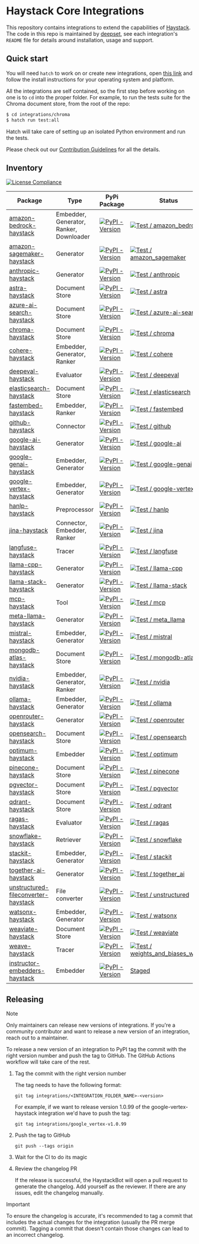 # Haystack Core Integrations

This repository contains integrations to extend the capabilities of [Haystack](https://github.com/deepset-ai/haystack). The code in this repo is maintained by [deepset](https://www.deepset.ai), see each integration's `README` file for details around installation, usage and support.

## Quick start

You will need `hatch` to work on or create new integrations, open [this link](https://hatch.pypa.io/latest/install/#installation)
and follow the install instructions for your operating system and platform.

All the integrations are self contained, so the first step before working on one is to `cd` into the proper folder.
For example, to run the tests suite for the Chroma document store, from the root of the repo:

```sh
$ cd integrations/chroma
$ hatch run test:all
```

Hatch will take care of setting up an isolated Python environment and run the tests.

Please check out our [Contribution Guidelines](CONTRIBUTING.md) for all the details.

## Inventory

[![License Compliance](https://github.com/deepset-ai/haystack-core-integrations/actions/workflows/CI_license_compliance.yml/badge.svg)](https://github.com/deepset-ai/haystack-core-integrations/actions/workflows/CI_license_compliance.yml)

| Package                                                                                                        | Type                        | PyPi Package                                                                                                                                             | Status                                                                                                                                                                                                                                               |
|----------------------------------------------------------------------------------------------------------------|-----------------------------|----------------------------------------------------------------------------------------------------------------------------------------------------------|------------------------------------------------------------------------------------------------------------------------------------------------------------------------------------------------------------------------------------------------------|
| [amazon-bedrock-haystack](integrations/amazon_bedrock/)                                                        | Embedder, Generator, Ranker, Downloader | [![PyPI - Version](https://img.shields.io/pypi/v/amazon-bedrock-haystack.svg)](https://pypi.org/project/amazon-bedrock-haystack)                         | [![Test / amazon_bedrock](https://github.com/deepset-ai/haystack-core-integrations/actions/workflows/amazon_bedrock.yml/badge.svg)](https://github.com/deepset-ai/haystack-core-integrations/actions/workflows/amazon_bedrock.yml)                   |
| [amazon-sagemaker-haystack](integrations/amazon_sagemaker/)                                                    | Generator                   | [![PyPI - Version](https://img.shields.io/pypi/v/amazon-sagemaker-haystack.svg)](https://pypi.org/project/amazon-sagemaker-haystack)                     | [![Test / amazon_sagemaker](https://github.com/deepset-ai/haystack-core-integrations/actions/workflows/amazon_sagemaker.yml/badge.svg)](https://github.com/deepset-ai/haystack-core-integrations/actions/workflows/amazon_sagemaker.yml)             |
| [anthropic-haystack](integrations/anthropic/)                                                                  | Generator                   | [![PyPI - Version](https://img.shields.io/pypi/v/anthropic-haystack.svg)](https://pypi.org/project/anthropic-haystack)                                   | [![Test / anthropic](https://github.com/deepset-ai/haystack-core-integrations/actions/workflows/anthropic.yml/badge.svg)](https://github.com/deepset-ai/haystack-core-integrations/actions/workflows/anthropic.yml)                                  |
| [astra-haystack](integrations/astra/)                                                                          | Document Store              | [![PyPI - Version](https://img.shields.io/pypi/v/astra-haystack.svg)](https://pypi.org/project/astra-haystack)                                           | [![Test / astra](https://github.com/deepset-ai/haystack-core-integrations/actions/workflows/astra.yml/badge.svg)](https://github.com/deepset-ai/haystack-core-integrations/actions/workflows/astra.yml)                                              |
| [azure-ai-search-haystack](integrations/azure_ai_search/)                                                      | Document Store              | [![PyPI - Version](https://img.shields.io/pypi/v/azure-ai-search-haystack.svg)](https://pypi.org/project/azure-ai-search-haystack)                       | [![Test / azure-ai-search](https://github.com/deepset-ai/haystack-core-integrations/actions/workflows/azure_ai_search.yml/badge.svg)](https://github.com/deepset-ai/haystack-core-integrations/actions/workflows/azure_ai_search.yml)                |
| [chroma-haystack](integrations/chroma/)                                                                        | Document Store              | [![PyPI - Version](https://img.shields.io/pypi/v/chroma-haystack.svg)](https://pypi.org/project/chroma-haystack)                                         | [![Test / chroma](https://github.com/deepset-ai/haystack-core-integrations/actions/workflows/chroma.yml/badge.svg)](https://github.com/deepset-ai/haystack-core-integrations/actions/workflows/chroma.yml)                                           |
| [cohere-haystack](integrations/cohere/)                                                                        | Embedder, Generator, Ranker | [![PyPI - Version](https://img.shields.io/pypi/v/cohere-haystack.svg)](https://pypi.org/project/cohere-haystack)                                         | [![Test / cohere](https://github.com/deepset-ai/haystack-core-integrations/actions/workflows/cohere.yml/badge.svg)](https://github.com/deepset-ai/haystack-core-integrations/actions/workflows/cohere.yml)                                           |
| [deepeval-haystack](integrations/deepeval/)                                                                    | Evaluator                   | [![PyPI - Version](https://img.shields.io/pypi/v/deepeval-haystack.svg)](https://pypi.org/project/deepeval-haystack)                                     | [![Test / deepeval](https://github.com/deepset-ai/haystack-core-integrations/actions/workflows/deepeval.yml/badge.svg)](https://github.com/deepset-ai/haystack-core-integrations/actions/workflows/deepeval.yml)                                     |
| [elasticsearch-haystack](integrations/elasticsearch/)                                                          | Document Store              | [![PyPI - Version](https://img.shields.io/pypi/v/elasticsearch-haystack.svg)](https://pypi.org/project/elasticsearch-haystack)                           | [![Test / elasticsearch](https://github.com/deepset-ai/haystack-core-integrations/actions/workflows/elasticsearch.yml/badge.svg)](https://github.com/deepset-ai/haystack-core-integrations/actions/workflows/elasticsearch.yml)                      |
| [fastembed-haystack](integrations/fastembed/)                                                                  | Embedder, Ranker            | [![PyPI - Version](https://img.shields.io/pypi/v/fastembed-haystack.svg)](https://pypi.org/project/fastembed-haystack/)                                  | [![Test / fastembed](https://github.com/deepset-ai/haystack-core-integrations/actions/workflows/fastembed.yml/badge.svg)](https://github.com/deepset-ai/haystack-core-integrations/actions/workflows/fastembed.yml)                                  |
| [github-haystack](integrations/github/)                                                                        | Connector                   | [![PyPI - Version](https://img.shields.io/pypi/v/github-haystack.svg)](https://pypi.org/project/github-haystack)                                         | [![Test / github](https://github.com/deepset-ai/haystack-core-integrations/actions/workflows/github.yml/badge.svg)](https://github.com/deepset-ai/haystack-core-integrations/actions/workflows/github.yml)                                           |
| [google-ai-haystack](integrations/google_ai/)                                                                  | Generator                   | [![PyPI - Version](https://img.shields.io/pypi/v/google-ai-haystack.svg)](https://pypi.org/project/google-ai-haystack)                                   | [![Test / google-ai](https://github.com/deepset-ai/haystack-core-integrations/actions/workflows/google_ai.yml/badge.svg)](https://github.com/deepset-ai/haystack-core-integrations/actions/workflows/google_ai.yml)                                  |
| [google-genai-haystack](integrations/google_genai/)                                                            | Embedder, Generator                   | [![PyPI - Version](https://img.shields.io/pypi/v/google-genai-haystack.svg)](https://pypi.org/project/google-genai-haystack)                             | [![Test / google-genai](https://github.com/deepset-ai/haystack-core-integrations/actions/workflows/google_genai.yml/badge.svg)](https://github.com/deepset-ai/haystack-core-integrations/actions/workflows/google_genai.yml)                        |
| [google-vertex-haystack](integrations/google_vertex/)                                                          | Embedder, Generator                   | [![PyPI - Version](https://img.shields.io/pypi/v/google-vertex-haystack.svg)](https://pypi.org/project/google-vertex-haystack)                           | [![Test / google-vertex](https://github.com/deepset-ai/haystack-core-integrations/actions/workflows/google_vertex.yml/badge.svg)](https://github.com/deepset-ai/haystack-core-integrations/actions/workflows/google_vertex.yml)                      |
| [hanlp-haystack](integrations/hanlp/)                                                                          | Preprocessor                | [![PyPI - Version](https://img.shields.io/pypi/v/hanlp-haystack.svg)](https://pypi.org/project/hanlp-haystack)                                           | [![Test / hanlp](https://github.com/deepset-ai/haystack-core-integrations/actions/workflows/hanlp.yml/badge.svg)](https://github.com/deepset-ai/haystack-core-integrations/actions/workflows/hanlp.yml)                                              |
| [jina-haystack](integrations/jina/)                                                                            | Connector, Embedder, Ranker | [![PyPI - Version](https://img.shields.io/pypi/v/jina-haystack.svg)](https://pypi.org/project/jina-haystack)                                             | [![Test / jina](https://github.com/deepset-ai/haystack-core-integrations/actions/workflows/jina.yml/badge.svg)](https://github.com/deepset-ai/haystack-core-integrations/actions/workflows/jina.yml)                                                 |
| [langfuse-haystack](integrations/langfuse/)                                                                    | Tracer                      | [![PyPI - Version](https://img.shields.io/pypi/v/langfuse-haystack.svg?color=orange)](https://pypi.org/project/langfuse-haystack)                        | [![Test / langfuse](https://github.com/deepset-ai/haystack-core-integrations/actions/workflows/langfuse.yml/badge.svg)](https://github.com/deepset-ai/haystack-core-integrations/actions/workflows/langfuse.yml)                                     |
| [llama-cpp-haystack](integrations/llama_cpp/)                                                                  | Generator                   | [![PyPI - Version](https://img.shields.io/pypi/v/llama-cpp-haystack.svg?color=orange)](https://pypi.org/project/llama-cpp-haystack)                      | [![Test / llama-cpp](https://github.com/deepset-ai/haystack-core-integrations/actions/workflows/llama_cpp.yml/badge.svg)](https://github.com/deepset-ai/haystack-core-integrations/actions/workflows/llama_cpp.yml)                                  |
| [llama-stack-haystack](integrations/llama_stack/)                                                                  | Generator                   | [![PyPI - Version](https://img.shields.io/pypi/v/llama-stack-haystack.svg?color=orange)](https://pypi.org/project/llama-stack-haystack)                      | [![Test / llama-stack](https://github.com/deepset-ai/haystack-core-integrations/actions/workflows/llama_stack.yml/badge.svg)](https://github.com/deepset-ai/haystack-core-integrations/actions/workflows/llama_stack.yml)                                  |
| [mcp-haystack](integrations/mcp/)                                                                              | Tool                        | [![PyPI - Version](https://img.shields.io/pypi/v/mcp-haystack.svg?color=orange)](https://pypi.org/project/mcp-haystack)                                  | [![Test / mcp](https://github.com/deepset-ai/haystack-core-integrations/actions/workflows/mcp.yml/badge.svg)](https://github.com/deepset-ai/haystack-core-integrations/actions/workflows/mcp.yml)                                                    |
| [meta-llama-haystack](integrations/meta_llama/)                                                                | Generator                   | [![PyPI - Version](https://img.shields.io/pypi/v/meta-llama-haystack.svg?color=orange)](https://pypi.org/project/meta-llama-haystack)                    | [![Test / meta_llama](https://github.com/deepset-ai/haystack-core-integrations/actions/workflows/meta_llama.yml/badge.svg)](https://github.com/deepset-ai/haystack-core-integrations/actions/workflows/meta_llama.yml)                                                    |
| [mistral-haystack](integrations/mistral/)                                                                      | Embedder, Generator         | [![PyPI - Version](https://img.shields.io/pypi/v/mistral-haystack.svg)](https://pypi.org/project/mistral-haystack)                                       | [![Test / mistral](https://github.com/deepset-ai/haystack-core-integrations/actions/workflows/mistral.yml/badge.svg)](https://github.com/deepset-ai/haystack-core-integrations/actions/workflows/mistral.yml)                                        |
| [mongodb-atlas-haystack](integrations/mongodb_atlas/)                                                          | Document Store              | [![PyPI - Version](https://img.shields.io/pypi/v/mongodb-atlas-haystack.svg?color=orange)](https://pypi.org/project/mongodb-atlas-haystack)              | [![Test / mongodb-atlas](https://github.com/deepset-ai/haystack-core-integrations/actions/workflows/mongodb_atlas.yml/badge.svg)](https://github.com/deepset-ai/haystack-core-integrations/actions/workflows/mongodb_atlas.yml)                      |
| [nvidia-haystack](integrations/nvidia/)                                                                        | Embedder, Generator, Ranker | [![PyPI - Version](https://img.shields.io/pypi/v/nvidia-haystack.svg?color=orange)](https://pypi.org/project/nvidia-haystack)                            | [![Test / nvidia](https://github.com/deepset-ai/haystack-core-integrations/actions/workflows/nvidia.yml/badge.svg)](https://github.com/deepset-ai/haystack-core-integrations/actions/workflows/nvidia.yml)                                           |
| [ollama-haystack](integrations/ollama/)                                                                        | Embedder, Generator         | [![PyPI - Version](https://img.shields.io/pypi/v/ollama-haystack.svg?color=orange)](https://pypi.org/project/ollama-haystack)                            | [![Test / ollama](https://github.com/deepset-ai/haystack-core-integrations/actions/workflows/ollama.yml/badge.svg)](https://github.com/deepset-ai/haystack-core-integrations/actions/workflows/ollama.yml)                                           |
| [openrouter-haystack](integrations/openrouter/)                                                                | Generator                   | [![PyPI - Version](https://img.shields.io/pypi/v/openrouter-haystack.svg)](https://pypi.org/project/openrouter-haystack)                                 | [![Test / openrouter](https://github.com/deepset-ai/haystack-core-integrations/actions/workflows/openrouter.yml/badge.svg)](https://github.com/deepset-ai/haystack-core-integrations/actions/workflows/openrouter.yml)                               |
| [opensearch-haystack](integrations/opensearch/)                                                                | Document Store              | [![PyPI - Version](https://img.shields.io/pypi/v/opensearch-haystack.svg)](https://pypi.org/project/opensearch-haystack)                                 | [![Test / opensearch](https://github.com/deepset-ai/haystack-core-integrations/actions/workflows/opensearch.yml/badge.svg)](https://github.com/deepset-ai/haystack-core-integrations/actions/workflows/opensearch.yml)                               |
| [optimum-haystack](integrations/optimum/)                                                                      | Embedder                    | [![PyPI - Version](https://img.shields.io/pypi/v/optimum-haystack.svg)](https://pypi.org/project/optimum-haystack)                                       | [![Test / optimum](https://github.com/deepset-ai/haystack-core-integrations/actions/workflows/optimum.yml/badge.svg)](https://github.com/deepset-ai/haystack-core-integrations/actions/workflows/optimum.yml)                                        |
| [pinecone-haystack](integrations/pinecone/)                                                                    | Document Store              | [![PyPI - Version](https://img.shields.io/pypi/v/pinecone-haystack.svg?color=orange)](https://pypi.org/project/pinecone-haystack)                        | [![Test / pinecone](https://github.com/deepset-ai/haystack-core-integrations/actions/workflows/pinecone.yml/badge.svg)](https://github.com/deepset-ai/haystack-core-integrations/actions/workflows/pinecone.yml)                                     |
| [pgvector-haystack](integrations/pgvector/)                                                                    | Document Store              | [![PyPI - Version](https://img.shields.io/pypi/v/pgvector-haystack.svg?color=orange)](https://pypi.org/project/pgvector-haystack)                        | [![Test / pgvector](https://github.com/deepset-ai/haystack-core-integrations/actions/workflows/pgvector.yml/badge.svg)](https://github.com/deepset-ai/haystack-core-integrations/actions/workflows/pgvector.yml)                                     |
| [qdrant-haystack](integrations/qdrant/)                                                                        | Document Store              | [![PyPI - Version](https://img.shields.io/pypi/v/qdrant-haystack.svg?color=orange)](https://pypi.org/project/qdrant-haystack)                            | [![Test / qdrant](https://github.com/deepset-ai/haystack-core-integrations/actions/workflows/qdrant.yml/badge.svg)](https://github.com/deepset-ai/haystack-core-integrations/actions/workflows/qdrant.yml)                                           |
| [ragas-haystack](integrations/ragas/)                                                                          | Evaluator                   | [![PyPI - Version](https://img.shields.io/pypi/v/ragas-haystack.svg)](https://pypi.org/project/ragas-haystack)                                           | [![Test / ragas](https://github.com/deepset-ai/haystack-core-integrations/actions/workflows/ragas.yml/badge.svg)](https://github.com/deepset-ai/haystack-core-integrations/actions/workflows/ragas.yml)                                              |
| [snowflake-haystack](integrations/snowflake/)                                                                  | Retriever                   | [![PyPI - Version](https://img.shields.io/pypi/v/snowflake-haystack.svg)](https://pypi.org/project/snowflake-haystack)                                   | [![Test / snowflake](https://github.com/deepset-ai/haystack-core-integrations/actions/workflows/snowflake.yml/badge.svg)](https://github.com/deepset-ai/haystack-core-integrations/actions/workflows/snowflake.yml)                                  |
| [stackit-haystack](integrations/stackit/)                                                                      | Embedder, Generator         | [![PyPI - Version](https://img.shields.io/pypi/v/stackit-haystack.svg)](https://pypi.org/project/stackit-haystack)                                       | [![Test / stackit](https://github.com/deepset-ai/haystack-core-integrations/actions/workflows/stackit.yml/badge.svg)](https://github.com/deepset-ai/haystack-core-integrations/actions/workflows/stackit.yml)                                        |
| [together-ai-haystack](integrations/together_ai/)                                                                      | Generator         | [![PyPI - Version](https://img.shields.io/pypi/v/together-ai-haystack.svg)](https://pypi.org/project/together-ai-haystack)                                       | [![Test / together_ai](https://github.com/deepset-ai/haystack-core-integrations/actions/workflows/together_ai.yml/badge.svg)](https://github.com/deepset-ai/haystack-core-integrations/actions/workflows/together_ai.yml)                                        |
| [unstructured-fileconverter-haystack](integrations/unstructured/)                                              | File converter              | [![PyPI - Version](https://img.shields.io/pypi/v/unstructured-fileconverter-haystack.svg)](https://pypi.org/project/unstructured-fileconverter-haystack) | [![Test / unstructured](https://github.com/deepset-ai/haystack-core-integrations/actions/workflows/unstructured.yml/badge.svg)](https://github.com/deepset-ai/haystack-core-integrations/actions/workflows/unstructured.yml)                         |
| [watsonx-haystack](integrations/watsonx/)                                                                      | Embedder, Generator         | [![PyPI - Version](https://img.shields.io/pypi/v/watsonx-haystack.svg?color=orange)](https://pypi.org/project/watsonx-haystack)                          | [![Test / watsonx](https://github.com/deepset-ai/haystack-core-integrations/actions/workflows/watsonx.yml/badge.svg)](https://github.com/deepset-ai/haystack-core-integrations/actions/workflows/watsonx.yml) |                                      |
| [weaviate-haystack](integrations/weaviate/)                                                                    | Document Store              | [![PyPI - Version](https://img.shields.io/pypi/v/weaviate-haystack.svg)](https://pypi.org/project/weaviate-haystack)                                     | [![Test / weaviate](https://github.com/deepset-ai/haystack-core-integrations/actions/workflows/weaviate.yml/badge.svg)](https://github.com/deepset-ai/haystack-core-integrations/actions/workflows/weaviate.yml)                                     |
| [weave-haystack](integrations/weights_and_biases_weave/)                                                       | Tracer                      | [![PyPI - Version](https://img.shields.io/pypi/v/weave-haystack.svg)](https://pypi.org/project/weave-haystack)                             | [![Test / weights_and_biases_weave](https://github.com/deepset-ai/haystack-core-integrations/actions/workflows/weights_and_biases_weave.yml/badge.svg)](https://github.com/deepset-ai/haystack-core-integrations/actions/workflows/weights_and_biases_weave.yml)                      |
| [instructor-embedders-haystack](integrations/instructor_embedders/)                                            | Embedder                    | [![PyPI - Version](https://img.shields.io/pypi/v/instructor-embedders-haystack.svg)](https://pypi.org/project/instructor-embedders-haystack)             |  [Staged](https://docs.haystack.deepset.ai/docs/breaking-change-policy#discontinuing-an-integration)  |

## Releasing

> [!NOTE]
> Only maintainers can release new versions of integrations.
> If you're a community contributor and want to release a new version of an integration,
> reach out to a maintainer.

To release a new version of an integration to PyPI tag the commit with the right version number and push the tag to 
GitHub. The GitHub Actions workflow will take care of the rest.

1. Tag the commit with the right version number

    The tag needs to have the following format:

    ```
    git tag integrations/<INTEGRATION_FOLDER_NAME>-<version>
    ```

    For example, if we want to release version 1.0.99 of the google-vertex-haystack integration we'd have to push the tag:

    ```
    git tag integrations/google_vertex-v1.0.99
    ```
2. Push the tag to GitHub

    ```
    git push --tags origin
    ```
3. Wait for the CI to do its magic
4. Review the changelog PR

    If the release is successful, the HaystackBot will open a pull request to generate the changelog. 
    Add yourself as the reviewer. If there are any issues, edit the changelog manually.

> [!IMPORTANT]  
> To ensure the changelog is accurate, it's recommended to tag a commit that includes the actual changes for the 
> integration (usually the PR merge commit). Tagging a commit that doesn't contain those changes can lead to an 
> incorrect changelog.
